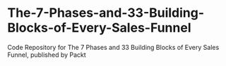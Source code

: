 # The-7-Phases-and-33-Building-Blocks-of-Every-Sales-Funnel
Code Repository for The 7 Phases and 33 Building Blocks of Every Sales Funnel, published by Packt
